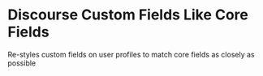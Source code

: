 # Discourse Custom Fields Like Core Fields

Re-styles custom fields on user profiles to match core fields as closely as possible
